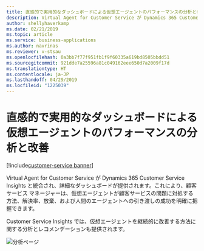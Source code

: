 ```yaml
---
title: 直感的で実用的なダッシュボードによる仮想エージェントのパフォーマンスの分析と改善
description: Virtual Agent for Customer Service が Dynamics 365 Customer Service Insights と統合され、顧客サービス マネージャーが仮想エージェントのパフォーマンスを明確に把握できる詳細なダッシュボードが提供されます。
author: shellyhaverkamp
ms.date: 02/21/2019
ms.topic: article
ms.service: business-applications
ms.author: navrinas
ms.reviewer: v-stsau
ms.openlocfilehash: 0a3bb7f77f951fb1f9f60335a619bd8505bbdd51
ms.sourcegitcommit: 921dde7a25596a81c049162eee650d7a2009f17d
ms.translationtype: HT
ms.contentlocale: ja-JP
ms.lasthandoff: 04/29/2019
ms.locfileid: "1225039"
---
```

<!--from editor: Please provide caption information for the image.-->


# <a name="analyze-and-improve-virtual-agent-performance-through-intuitive-and-actionable-dashboards"></a>直感的で実用的なダッシュボードによる仮想エージェントのパフォーマンスの分析と改善
[!include[customer-service banner](../../../includes/dynamics365-ai-customer-service.md)]


Virtual Agent for Customer Service が Dynamics 365 Customer Service Insights と統合され、詳細なダッシュボードが提供されます。これにより、顧客サービス マネージャーは、仮想エージェントが顧客サービスの問題に対処する方法、解決率、放棄、および人間のエージェントへの引き渡しの成功を明確に把握できます。

Customer Service Insights では、仮想エージェントを継続的に改善する方法に関する分析とレコメンデーションも提供されます。

![分析ページ](../media/customer-service-virtual-agent-6.png)




